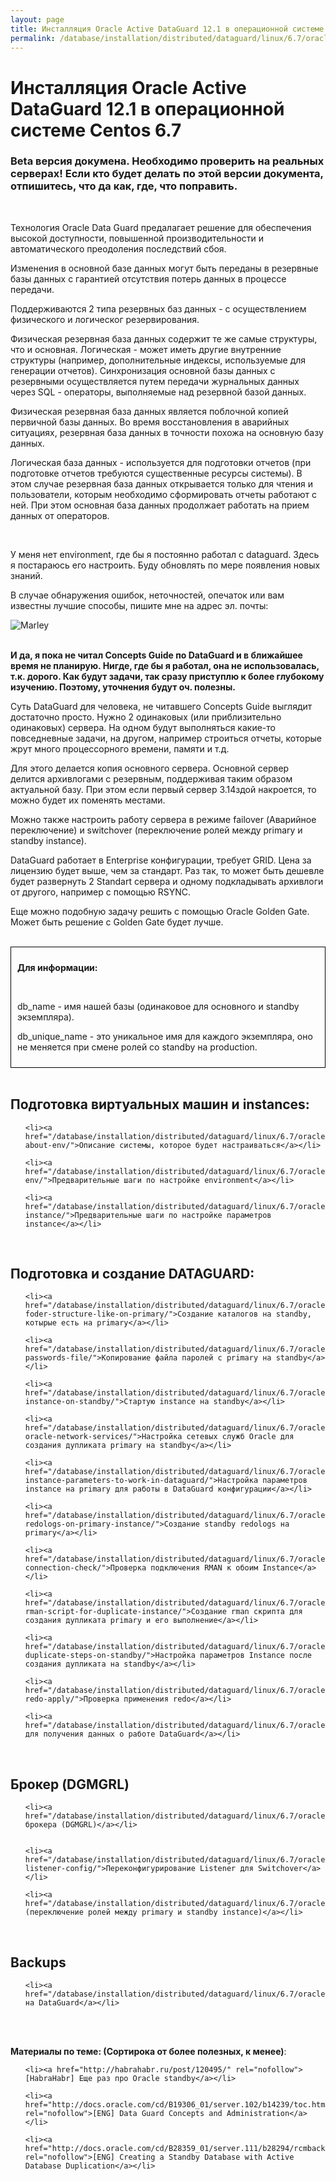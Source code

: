 ```yaml
---
layout: page
title: Инсталляция Oracle Active DataGuard 12.1 в операционной системе Centos 6.7
permalink: /database/installation/distributed/dataguard/linux/6.7/oracle/12.1/
---
```



# Инсталляция Oracle Active DataGuard 12.1 в операционной системе Centos 6.7

### Beta версия докумена. Необходимо проверить на реальных серверах! Если кто будет делать по этой версии документа, отпишитесь, что да как, где, что поправить.

<br/>


Технология Oracle Data Guard предалагает решение для обеспечения высокой доступности, повышенной производительности и автоматического преодоления последствий сбоя.

Изменения в основной базе данных могут быть переданы в резервные базы данных с гарантией отсутствия потерь данных в процессе передачи.


Поддерживаются 2 типа резервных баз данных - с осуществлением физического и логическог резервирования.

Физическая резервная база данных содержит те же самые структуры, что и основная. Логическая - может иметь другие внутренние структуры (например, дополнительные индексы, используемые для генерации отчетов). Синхронизация основной базы данных с резервными осуществляется путем передачи журнальных данных через SQL - операторы, выполняемые над резервной базой данных.

Физическая резервная база данных является поблочной копией первичной базы данных. Во время восстановления в аварийных ситуациях, резервная база данных в точности похожа на основную базу данных.

Логическая база данных - используется для подготовки отчетов (при подготовке отчетов требуются существенные ресурсы системы). В этом случае резервная база данных открывается только для чтения и пользователи, которым необходимо сформировать отчеты работают с ней. При этом основная база данных продолжает работать на прием данных от операторов.


<br/>

У меня нет environment, где бы я постоянно работал с dataguard. Здесь я постараюсь его настроить. Буду обновлять по мере появления новых знаний.

В случае обнаружения ошибок, неточностей, опечаток или вам известны лучшие способы, пишите мне на адрес эл. почты:


<div>
	<img src="http://img.fotografii.org/a3333333mail.gif" alt="Marley" border="0">
</div>


<br/>

**И да, я пока не читал Concepts Guide по DataGuard и в ближайшее время не планирую. Нигде, где бы я работал, она не использовалась, т.к. дорого. Как будут задачи, так сразу приступлю к более глубокому изучению.
Поэтому, уточнения будут оч. полезны.**


Суть DataGuard для человека, не читавшего Concepts Guide выглядит достаточно просто. Нужно 2 одинаковых (или приблизительно одинаковых) сервера. На одном будут выполняться какие-то повседневные задачи, на другом, например строиться отчеты, которые жрут много процессорного времени, памяти и т.д.

Для этого делается копия основного сервера. Основной сервер делится архивлогами с резервным, поддерживая таким образом актуальной базу. При этом если первый сервер 3.14здой накроется, то можно будет их поменять местами.

Можно также настроить работу сервера в режиме failover (Аварийное переключение) и switchover (переключение ролей между primary и standby instance).


DataGuard работает в Enterprise конфигурации, требует GRID. Цена за лицензию будет выше, чем за стандарт. Раз так, то может быть дешевле будет развернуть 2 Standart сервера и одному подкладывать архивлоги от другого, например с помощью RSYNC.

Еще можно подобную задачу решить с помощью Oracle Golden Gate. Может быть решение с Golden Gate будет лучше.


<br/>

<div style="padding:10px; border:thin solid black;">

<strong>Для информации:</strong>

<br/>

db_name - имя нашей базы (одинаковое для основного и standby экземпляра).  <br/>

db_unique_name - это уникальное имя для каждого экземпляра, оно не меняется при смене ролей со standby на production.


</div>


<br/>

## Подготовка виртуальных машин и instances:


<ul>

	<li><a href="/database/installation/distributed/dataguard/linux/6.7/oracle/12.1/info-about-env/">Описание системы, которое будет настраиваться</a></li>

	<li><a href="/database/installation/distributed/dataguard/linux/6.7/oracle/12.1/prepare-env/">Предварительные шаги по настройке environment</a></li>

	<li><a href="/database/installation/distributed/dataguard/linux/6.7/oracle/12.1/prepare-instance/">Предварительные шаги по настройке параметров instance</a></li>

</ul>



<br/>


## Подготовка и создание DATAGUARD:

<ul>

	<li><a href="/database/installation/distributed/dataguard/linux/6.7/oracle/12.1/create-foder-structure-like-on-primary/">Создание каталогов на standby, котырые есть на primary</a></li>

	<li><a href="/database/installation/distributed/dataguard/linux/6.7/oracle/12.1/copy-passwords-file/">Копирование файла паролей с primary на standby</a></li>

	<li><a href="/database/installation/distributed/dataguard/linux/6.7/oracle/12.1/startup-instance-on-standby/">Стартую instance на standby</a></li>

	<li><a href="/database/installation/distributed/dataguard/linux/6.7/oracle/12.1/setup-oracle-network-services/">Настройка сетевых служб Oracle для создания дупликата primary на standby</a></li>

	<li><a href="/database/installation/distributed/dataguard/linux/6.7/oracle/12.1/setup-instance-parameters-to-work-in-dataguard/">Настройка параметров instance на primary для работы в DataGuard конфигурации</a></li>

	<li><a href="/database/installation/distributed/dataguard/linux/6.7/oracle/12.1/standby-redologs-on-primary-instance/">Создание standby redologs на primary</a></li>

	<li><a href="/database/installation/distributed/dataguard/linux/6.7/oracle/12.1/rman-connection-check/">Проверка подключения RMAN к обоим Instance</a></li>

	<li><a href="/database/installation/distributed/dataguard/linux/6.7/oracle/12.1/run-rman-script-for-duplicate-instance/">Создание rman скрипта для создания дупликата primary и его выполнение</a></li>

	<li><a href="/database/installation/distributed/dataguard/linux/6.7/oracle/12.1/post-duplicate-steps-on-standby/">Настройка параметров Instance после создания дупликата на standby</a></li>

	<li><a href="/database/installation/distributed/dataguard/linux/6.7/oracle/12.1/check-redo-apply/">Проверка применения redo</a></li>

	<li><a href="/database/installation/distributed/dataguard/linux/6.7/oracle/12.1/queries/">Запросы для получения данных о работе DataGuard</a></li>

</ul>


<br/>

## Брокер (DGMGRL)

<ul>

	<li><a href="/database/installation/distributed/dataguard/linux/6.7/oracle/12.1/broker/setup/">Установка брокера (DGMGRL)</a></li>


	<li><a href="/database/installation/distributed/dataguard/linux/6.7/oracle/12.1/broker/switchover-listener-config/">Переконфигурирование Listener для Switchover</a></li>

	<li><a href="/database/installation/distributed/dataguard/linux/6.7/oracle/12.1/broker/switchover/">Switchover (переключение ролей между primary и standby instance)</a></li>

</ul>


<br/>

## Backups

<ul>

	<li><a href="/database/installation/distributed/dataguard/linux/6.7/oracle/12.1/backups/">BACKUPы на DataGuard</a></li>

</ul>


<br/>
<br/>

**Материалы по теме: (Сортирока от более полезных, к менее)**:

<ul>
	<!-- <li><a href="https://pierreforstmanndotcom.wordpress.com/2014/11/28/create-a-physical-standby-database-with-oracle-12-1-0-2-and-rman-active-duplication/" rel="nofollow">[ENG] Create a physical standby database with Oracle 12.1.0.2 and RMAN active duplication</a></li> -->

	<li><a href="http://habrahabr.ru/post/120495/" rel="nofollow">[HabraHabr] Еще раз про Oracle standby</a></li>

	<li><a href="http://docs.oracle.com/cd/B19306_01/server.102/b14239/toc.htm" rel="nofollow">[ENG] Data Guard Concepts and Administration</a></li>

	<li><a href="http://docs.oracle.com/cd/B28359_01/server.111/b28294/rcmbackp.htm" rel="nofollow">[ENG] Creating a Standby Database with Active Database Duplication</a></li>
</ul>
